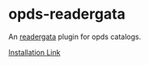 # opds-readergata

An [readergata](https://github.com/InfoGata/readergata) plugin for opds catalogs.

[Installation Link](https://www.readergata.com/plugininstall?manifestUrl=https://cdn.jsdelivr.net/gh/InfoGata/opds-readergata@latest/manifest.json)
